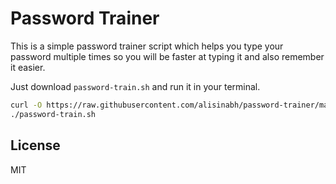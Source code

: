 # Password Trainer

This is a simple password trainer script which helps you type your password
multiple times so you will be faster at typing it and also remember it easier.

Just download `password-train.sh` and run it in your terminal.

```bash
curl -O https://raw.githubusercontent.com/alisinabh/password-trainer/main/password-train.sh && chmod +x password-train.sh
./password-train.sh
```

## License
MIT
